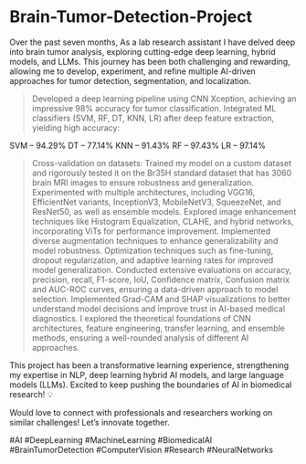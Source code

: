# Brain-Tumor-Detection-Project

Over the past seven months, As a lab research assistant I have delved deep into brain tumor analysis, exploring cutting-edge deep learning, hybrid models, and LLMs. This journey has been both challenging and rewarding, allowing me to develop, experiment, and refine multiple AI-driven approaches for tumor detection, segmentation, and localization.
> Developed a deep learning pipeline using CNN Xception, achieving an impressive 98% accuracy for tumor classification.
> Integrated ML classifiers (SVM, RF, DT, KNN, LR) after deep feature extraction, yielding high accuracy:

SVM – 94.29%
DT – 77.14%
KNN – 91.43%
RF – 97.43%
LR – 97.14%

>Cross-validation on datasets: Trained my model on a custom dataset and rigorously tested it on the Br35H standard dataset that has 3060 brain MRI images to ensure robustness and generalization.
> Experimented with multiple architectures, including VGG16, EfficientNet variants, InceptionV3, MobileNetV3, SqueezeNet, and ResNet50, as well as ensemble models.
> Explored image enhancement techniques like Histogram Equalization, CLAHE, and hybrid networks, incorporating ViTs for performance improvement.
> Implemented diverse augmentation techniques to enhance generalizability and model robustness.
> Optimization techniques such as fine-tuning, dropout regularization, and adaptive learning rates for improved model generalization.
> Conducted extensive evaluations on accuracy, precision, recall, F1-score, IoU, Confidence matrix, Confusion matrix and AUC-ROC curves, ensuring a data-driven approach to model selection.
> Implemented Grad-CAM and SHAP visualizations to better understand model decisions and improve trust in AI-based medical diagnostics.
>  I explored the theoretical foundations of CNN architectures, feature engineering, transfer learning, and ensemble methods, ensuring a well-rounded analysis of different AI approaches.

This project has been a transformative learning experience, strengthening my expertise in NLP, deep learning hybrid AI models, and large language models (LLMs). Excited to keep pushing the boundaries of AI in biomedical research! 💡

Would love to connect with professionals and researchers working on similar challenges! Let’s innovate together. 

#AI #DeepLearning #MachineLearning #BiomedicalAI #BrainTumorDetection #ComputerVision #Research #NeuralNetworks
